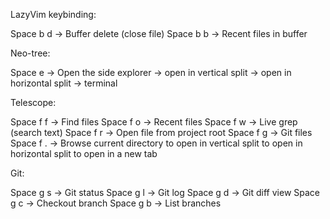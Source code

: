LazyVim keybinding:

Space b d → Buffer delete (close file)
Space b b → Recent files in buffer

Neo-tree:

Space e → Open the side explorer
<Ctrl-v> → open in vertical split
<Ctrl-s> → open in horizontal split
<Ctrl-t> → terminal

Telescope:

Space f f → Find files
Space f o → Recent files
Space f w → Live grep (search text)
Space f r → Open file from project root
Space f g → Git files
Space f . → Browse current directory
<Ctrl-v> to open in vertical split
<Ctrl-x> to open in horizontal split
<Ctrl-t> to open in a new tab

Git:

Space g s → Git status
Space g l → Git log
Space g d → Git diff view
Space g c → Checkout branch
Space g b → List branches

